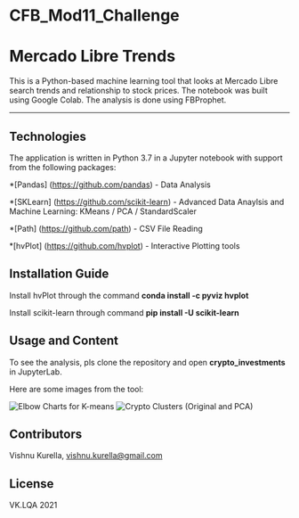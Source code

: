 # CFB_Mod11_Challenge
# Mercado Libre Trends


This is a Python-based machine learning tool that looks at Mercado Libre search trends and relationship to stock prices.  The notebook was built using Google Colab.  The analysis is done using FBProphet.  

---

## Technologies

The application is written in Python 3.7 in a Jupyter notebook with support from the following packages:  

*[Pandas] (https://github.com/pandas) - Data Analysis

*[SKLearn] (https://github.com/scikit-learn) - Advanced Data Anaylsis and Machine Learning: KMeans / PCA / StandardScaler

*[Path] (https://github.com/path) - CSV File Reading

*[hvPlot] (https://github.com/hvplot) - Interactive Plotting tools


## Installation Guide

Install hvPlot through the command **conda install -c pyviz hvplot**

Install scikit-learn through command **pip install -U scikit-learn**

## Usage and Content

To see the analysis, pls clone the repository and open **crypto_investments** in JupyterLab.  

Here are some images from the tool:

![Elbow Charts for K-means](Images/ElbowPlots.PNG)
![Crypto Clusters (Original and PCA)](Images/CryptoClusters.PNG)

## Contributors
Vishnu Kurella, vishnu.kurella@gmail.com

## License
VK.LQA 2021
